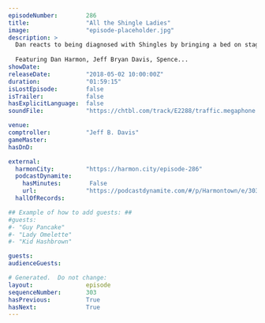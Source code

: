 ```yaml
---
episodeNumber:        286
title:                "All the Shingle Ladies"
image:                "episode-placeholder.jpg"
description: >
  Dan reacts to being diagnosed with Shingles by bringing a bed on stage and eating eggs. Fellow podcasters Keith Malley and Chemda Khalili join Jeff and Schrab in Dan's bed to discuss infectious diseases. 
  
  Featuring Dan Harmon, Jeff Bryan Davis, Spence...
showDate:             
releaseDate:          "2018-05-02 10:00:00Z"
duration:             "01:59:15"
isLostEpisode:        false
isTrailer:            false
hasExplicitLanguage:  false
soundFile:            "https://chtbl.com/track/E2288/traffic.megaphone.fm/STA4379813941.mp3"

venue:                
comptroller:          "Jeff B. Davis"
gameMaster:           
hasDnD:               

external:
  harmonCity:         "https://harmon.city/episode-286"
  podcastDynamite:
    hasMinutes:        False
    url:              "https://podcastdynamite.com/#/p/Harmontown/e/303/286"
  hallOfRecords:      

## Example of how to add guests: ##
#guests:
#- "Guy Pancake"
#- "Lady Omelette"
#- "Kid Hashbrown"

guests:
audienceGuests:

# Generated.  Do not change:
layout:               episode
sequenceNumber:       303
hasPrevious:          True
hasNext:              True
---
```


<!-- The episode description will be rendered here -->
<!-- Add your content below here -->

